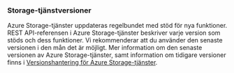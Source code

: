 ### <a name="storage-service-versions"></a>Storage-tjänstversioner
Azure Storage-tjänster uppdateras regelbundet med stöd för nya funktioner. REST API-referensen i Azure Storage-tjänster beskriver varje version som stöds och dess funktioner. Vi rekommenderar att du använder den senaste versionen i den mån det är möjligt. Mer information om den senaste versionen av Azure Storage-tjänster, samt information om tidigare versioner finns i [Versionshantering för Azure Storage-tjänster](https://msdn.microsoft.com/library/azure/dd894041.aspx).  



<!--HONumber=Nov16_HO2-->


